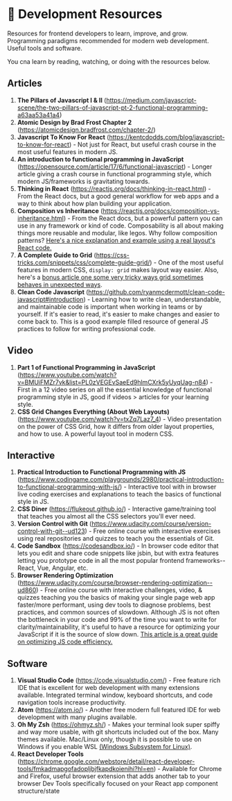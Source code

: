 # :cake: Development Resources

Resources for frontend developers to learn, improve, and grow. Programming paradigms recommended for modern web development. Useful tools and software.

You cna learn by reading, watching, or doing with the resources below.

## Articles

1. **The Pillars of Javascript I & II** (https://medium.com/javascript-scene/the-two-pillars-of-javascript-pt-2-functional-programming-a63aa53a41a4)
2. **Atomic Design by Brad Frost Chapter 2** (https://atomicdesign.bradfrost.com/chapter-2/)
3. **Javascript To Know For React** (https://kentcdodds.com/blog/javascript-to-know-for-react) - Not just for React, but useful crash course in the most useful features in modern JS.
4. **An introduction to functional programming in JavaScript** (https://opensource.com/article/17/6/functional-javascript) - Longer article giving a crash course in functional programming style, which modern JS/frameworks is gravitating towards.
5. **Thinking in React** (https://reactjs.org/docs/thinking-in-react.html) - From the React docs, but a good general workflow for web apps and a way to think about how plan building your application.
6. **Composition vs Inheritance** (https://reactjs.org/docs/composition-vs-inheritance.html) - From the React docs, but a powerful pattern you can use in any framework or kind of code. Composability is all about making things more reusable and modular, like legos. Why follow composition patterns? [Here's a nice explanation and example using a real layout's React code.](https://epicreact.dev/one-react-mistake-thats-slowing-you-down/)
7. **A Complete Guide to Grid** (https://css-tricks.com/snippets/css/complete-guide-grid/) - One of the most useful features in modern CSS, `display: grid` makes layout way easier. Also, here's a [bonus article one some very tricky ways grid sometimes behaves in unexpected ways](https://daverupert.com/2017/09/breaking-the-grid/).
8. **Clean Code Javascript** (https://github.com/ryanmcdermott/clean-code-javascript#introduction) - Learning how to write clean, understandable, and maintainable code is important when working in teams or by yourself. If it's easier to read, it's easier to make changes and easier to come back to. This is a good example filled resource of general JS practices to follow for writing professional code.

## Video

1. **Part 1 of Functional Programming in JavaScript** (https://www.youtube.com/watch?v=BMUiFMZr7vk&list=PL0zVEGEvSaeEd9hlmCXrk5yUyqUag-n84) - First in a 12 video series on all the essential knowledge of functional programming style in JS, good if videos > articles for your learning style.
2. **CSS Grid Changes Everything (About Web Layouts)** (https://www.youtube.com/watch?v=txZq7Laz7_4) - Video presentation on the power of CSS Grid, how it differs from older layout properties, and how to use. A powerful layout tool in modern CSS.

## Interactive

1. **Practical Introduction to Functional Programming with JS** (https://www.codingame.com/playgrounds/2980/practical-introduction-to-functional-programming-with-js/) - Interactive tool with in browser live coding exercises and explanations to teach the basics of functional style in JS.
2. **CSS Diner** (https://flukeout.github.io/) - Interactive game/training tool that teaches you almost all the CSS selectors you'll ever need.
3. **Version Control with Git** (https://www.udacity.com/course/version-control-with-git--ud123) - Free online course with interactive exercises using real repositories and quizzes to teach you the essentials of Git.
4. **Code Sandbox** (https://codesandbox.io/) - In browser code editor that lets you edit and share code snippets like jsbin, but with extra features letting you prototype code in all the most popular frontend frameworks--React, Vue, Angular, etc.
5. **Browser Rendering Optimization** (https://www.udacity.com/course/browser-rendering-optimization--ud860) - Free online course with interactive challenges, video, & quizzes teaching you the basics of making your single page web app faster/more performant, using dev tools to diagnose problems, best practices, and common sources of slowdown. Although JS is not often the bottleneck in your code and 99% of the time you want to write for clarity/maintainability, it's useful to have a resource for optimizing your JavaScript if it is the source of slow down. [This article is a great guide on optimizing JS code efficiency.](https://www.smashingmagazine.com/2012/11/writing-fast-memory-efficient-javascript/)

## Software

1. **Visual Studio Code** (https://code.visualstudio.com/) - Free feature rich IDE that is excellent for web development with many extensions available. Integrated terminal window, keyboard shortcuts, and code navigation tools increase productivity.
2. **Atom** (https://atom.io/) - Another free modern full featured IDE for web development with many plugins available.
3. **Oh My Zsh** (https://ohmyz.sh/) - Makes your terminal look super spiffy and way more usable, with git shortcuts included out of the box. Many themes available. Mac/Linux only, though it is possible to use on Windows if you enable WSL [(Windows Subsystem for Linux)](https://docs.microsoft.com/en-us/windows/wsl/install-win10).
4. **React Developer Tools** (https://chrome.google.com/webstore/detail/react-developer-tools/fmkadmapgofadopljbjfkapdkoienihi?hl=en) - Available for Chrome and Firefox, useful browser extension that adds another tab to your browser Dev Tools specifically focused on your React app component structure/state
